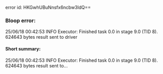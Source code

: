 error id: HKGwhUBuNnsfx6ncbw3ldQ==
### Bloop error:

25/06/18 00:42:53 INFO Executor: Finished task 0.0 in stage 9.0 (TID 8). 624643 bytes result sent to driver
#### Short summary: 

25/06/18 00:42:53 INFO Executor: Finished task 0.0 in stage 9.0 (TID 8). 624643 bytes result sent to...